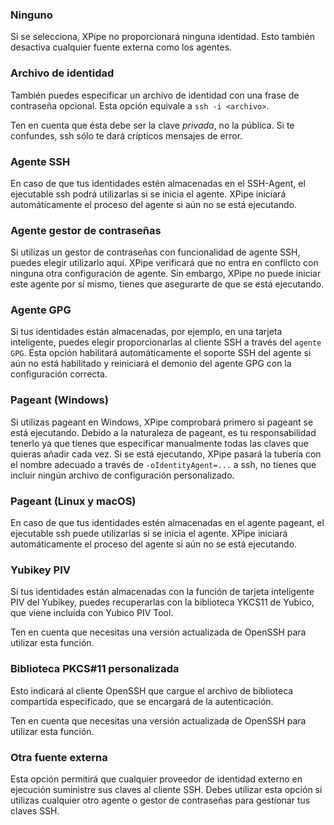 ### Ninguno

Si se selecciona, XPipe no proporcionará ninguna identidad. Esto también desactiva cualquier fuente externa como los agentes.

### Archivo de identidad

También puedes especificar un archivo de identidad con una frase de contraseña opcional.
Esta opción equivale a `ssh -i <archivo>`.

Ten en cuenta que ésta debe ser la clave *privada*, no la pública.
Si te confundes, ssh sólo te dará crípticos mensajes de error.

### Agente SSH

En caso de que tus identidades estén almacenadas en el SSH-Agent, el ejecutable ssh podrá utilizarlas si se inicia el agente.
XPipe iniciará automáticamente el proceso del agente si aún no se está ejecutando.

### Agente gestor de contraseñas

Si utilizas un gestor de contraseñas con funcionalidad de agente SSH, puedes elegir utilizarlo aquí. XPipe verificará que no entra en conflicto con ninguna otra configuración de agente. Sin embargo, XPipe no puede iniciar este agente por sí mismo, tienes que asegurarte de que se está ejecutando.

### Agente GPG

Si tus identidades están almacenadas, por ejemplo, en una tarjeta inteligente, puedes elegir proporcionarlas al cliente SSH a través del `agente GPG`.
Esta opción habilitará automáticamente el soporte SSH del agente si aún no está habilitado y reiniciará el demonio del agente GPG con la configuración correcta.

### Pageant (Windows)

Si utilizas pageant en Windows, XPipe comprobará primero si pageant se está ejecutando.
Debido a la naturaleza de pageant, es tu responsabilidad tenerlo
ya que tienes que especificar manualmente todas las claves que quieras añadir cada vez.
Si se está ejecutando, XPipe pasará la tubería con el nombre adecuado a través de
`-oIdentityAgent=...` a ssh, no tienes que incluir ningún archivo de configuración personalizado.

### Pageant (Linux y macOS)

En caso de que tus identidades estén almacenadas en el agente pageant, el ejecutable ssh puede utilizarlas si se inicia el agente.
XPipe iniciará automáticamente el proceso del agente si aún no se está ejecutando.

### Yubikey PIV

Si tus identidades están almacenadas con la función de tarjeta inteligente PIV del Yubikey, puedes recuperarlas
con la biblioteca YKCS11 de Yubico, que viene incluida con Yubico PIV Tool.

Ten en cuenta que necesitas una versión actualizada de OpenSSH para utilizar esta función.

### Biblioteca PKCS#11 personalizada

Esto indicará al cliente OpenSSH que cargue el archivo de biblioteca compartida especificado, que se encargará de la autenticación.

Ten en cuenta que necesitas una versión actualizada de OpenSSH para utilizar esta función.

### Otra fuente externa

Esta opción permitirá que cualquier proveedor de identidad externo en ejecución suministre sus claves al cliente SSH. Debes utilizar esta opción si utilizas cualquier otro agente o gestor de contraseñas para gestionar tus claves SSH.
